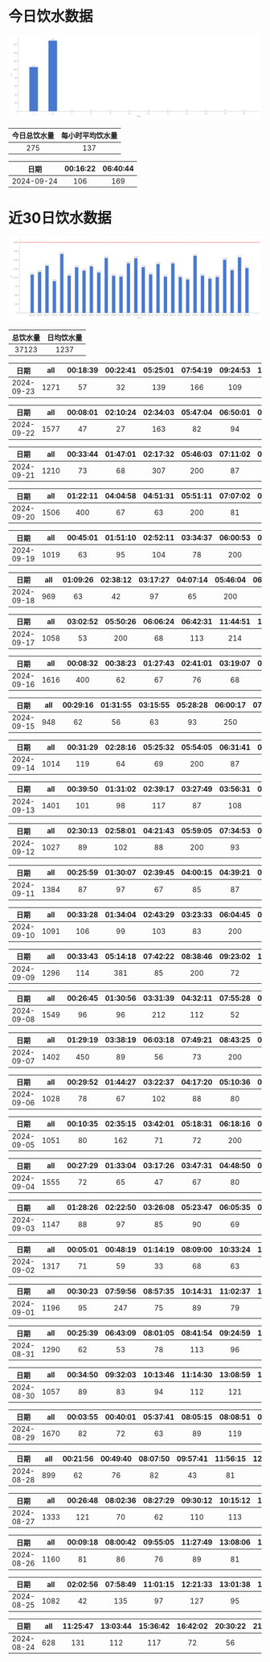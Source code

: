# 今日饮水数据

<div align=center>
<img src="today.png" style="zoom: 100%;" />

| 今日总饮水量 | 每小时平均饮水量 |
| :----: | :----: |
| 275 | 137 |
</div>

| 日期 | 00:16:22 | 06:40:44 |
| :----: | :----: | :----: |
| 2024-09-24 | 106 | 169 |

# 近30日饮水数据

<div align=center>
<img src="30.png"style="zoom: 100%;" />

| 总饮水量 | 日均饮水量 |
| :----: | :----: |
| 37123 | 1237 |
</div>

| 日期 | all | 00:18:39 | 00:22:41 | 05:25:01 | 07:54:19 | 09:24:53 | 11:03:19 | 13:03:33 | 14:03:29 | 15:37:52 | 17:07:48 | 17:55:05 | 18:27:37 | 20:20:17 | 23:07:31 |
| :----: | :----: | :----: | :----: | :----: | :----: | :----: | :----: | :----: | :----: | :----: | :----: | :----: | :----: | :----: | :----: |
| 2024-09-23 | 1271 | 57 | 32 | 139 | 166 | 109 | 88 | 89 | 133 | 101 | 69 | 33 | 110 | 70 | 75 |

| 日期 | all | 00:08:01 | 02:10:24 | 02:34:03 | 05:47:04 | 06:50:01 | 07:23:57 | 08:39:38 | 14:58:40 | 17:13:42 | 17:48:00 | 20:40:31 | 21:28:46 | 22:50:08 |
| :----: | :----: | :----: | :----: | :----: | :----: | :----: | :----: | :----: | :----: | :----: | :----: | :----: | :----: | :----: |
| 2024-09-22 | 1577 | 47 | 27 | 163 | 82 | 94 | 73 | 250 | 84 | 79 | 250 | 200 | 118 | 110 |

| 日期 | all | 00:33:44 | 01:47:01 | 02:17:32 | 05:46:03 | 07:11:02 | 07:54:22 | 08:28:28 | 13:33:05 | 16:22:16 | 18:47:09 | 22:06:59 | 22:56:10 |
| :----: | :----: | :----: | :----: | :----: | :----: | :----: | :----: | :----: | :----: | :----: | :----: | :----: | :----: |
| 2024-09-21 | 1210 | 73 | 68 | 307 | 200 | 87 | 62 | 78 | 63 | 80 | 62 | 87 | 43 |

| 日期 | all | 01:22:11 | 04:04:58 | 04:51:31 | 05:51:11 | 07:07:02 | 07:53:36 | 09:28:23 | 14:40:19 | 18:59:46 | 20:43:35 | 23:42:02 |
| :----: | :----: | :----: | :----: | :----: | :----: | :----: | :----: | :----: | :----: | :----: | :----: | :----: |
| 2024-09-20 | 1506 | 400 | 67 | 63 | 200 | 81 | 57 | 49 | 62 | 61 | 66 | 400 |

| 日期 | all | 00:45:01 | 01:51:10 | 02:52:11 | 03:34:37 | 06:00:53 | 07:21:00 | 07:48:05 | 09:13:25 | 15:13:47 | 18:02:05 | 18:54:21 | 20:37:47 |
| :----: | :----: | :----: | :----: | :----: | :----: | :----: | :----: | :----: | :----: | :----: | :----: | :----: | :----: |
| 2024-09-19 | 1019 | 63 | 95 | 104 | 78 | 200 | 66 | 61 | 72 | 59 | 101 | 41 | 79 |

| 日期 | all | 01:09:26 | 02:38:12 | 03:17:27 | 04:07:14 | 05:46:04 | 06:45:36 | 08:50:55 | 14:17:35 | 17:07:10 | 18:02:27 | 19:32:25 | 21:36:53 | 22:44:01 |
| :----: | :----: | :----: | :----: | :----: | :----: | :----: | :----: | :----: | :----: | :----: | :----: | :----: | :----: | :----: |
| 2024-09-18 | 969 | 63 | 42 | 97 | 65 | 200 | 74 | 34 | 115 | 43 | 53 | 77 | 62 | 44 |

| 日期 | all | 03:02:52 | 05:50:26 | 06:06:24 | 06:42:31 | 11:44:51 | 19:45:19 | 20:32:01 | 21:36:50 | 22:57:29 |
| :----: | :----: | :----: | :----: | :----: | :----: | :----: | :----: | :----: | :----: | :----: |
| 2024-09-17 | 1058 | 53 | 200 | 68 | 113 | 214 | 46 | 250 | 48 | 66 |

| 日期 | all | 00:08:32 | 00:38:23 | 01:27:43 | 02:41:01 | 03:19:07 | 03:30:45 | 04:30:22 | 04:43:40 | 06:30:28 | 07:41:46 | 08:10:34 | 08:36:51 | 17:50:40 | 18:46:41 | 21:27:41 | 23:12:02 |
| :----: | :----: | :----: | :----: | :----: | :----: | :----: | :----: | :----: | :----: | :----: | :----: | :----: | :----: | :----: | :----: | :----: | :----: |
| 2024-09-16 | 1616 | 400 | 62 | 67 | 76 | 68 | 88 | 78 | 107 | 68 | 72 | 86 | 200 | 83 | 72 | 41 | 48 |

| 日期 | all | 00:29:16 | 01:31:55 | 03:15:55 | 05:28:28 | 06:00:17 | 07:24:13 | 09:23:10 | 19:25:27 |
| :----: | :----: | :----: | :----: | :----: | :----: | :----: | :----: | :----: | :----: |
| 2024-09-15 | 948 | 62 | 56 | 63 | 93 | 250 | 257 | 63 | 104 |

| 日期 | all | 00:31:29 | 02:28:16 | 05:25:32 | 05:54:05 | 06:31:41 | 07:43:39 | 08:42:56 | 18:55:20 | 19:42:43 | 22:32:25 |
| :----: | :----: | :----: | :----: | :----: | :----: | :----: | :----: | :----: | :----: | :----: | :----: |
| 2024-09-14 | 1014 | 119 | 64 | 69 | 200 | 87 | 126 | 71 | 89 | 86 | 103 |

| 日期 | all | 00:39:50 | 01:31:02 | 02:39:17 | 03:27:49 | 03:56:31 | 04:22:39 | 05:32:18 | 06:32:15 | 07:45:15 | 09:01:48 | 17:16:13 | 20:21:53 | 20:47:11 | 22:31:32 |
| :----: | :----: | :----: | :----: | :----: | :----: | :----: | :----: | :----: | :----: | :----: | :----: | :----: | :----: | :----: | :----: |
| 2024-09-13 | 1401 | 101 | 98 | 117 | 87 | 108 | 53 | 60 | 200 | 110 | 95 | 111 | 62 | 101 | 98 |

| 日期 | all | 02:30:13 | 02:58:01 | 04:21:43 | 05:59:05 | 07:34:53 | 08:38:54 | 17:14:28 | 19:44:23 | 21:45:35 | 22:48:20 |
| :----: | :----: | :----: | :----: | :----: | :----: | :----: | :----: | :----: | :----: | :----: | :----: |
| 2024-09-12 | 1027 | 89 | 102 | 88 | 200 | 93 | 79 | 67 | 100 | 113 | 96 |

| 日期 | all | 00:25:59 | 01:30:07 | 02:39:45 | 04:00:15 | 04:39:21 | 05:00:45 | 06:42:00 | 07:06:21 | 15:44:16 | 16:39:41 | 19:10:09 | 20:38:45 | 21:16:38 | 22:26:54 | 22:42:29 | 23:53:21 |
| :----: | :----: | :----: | :----: | :----: | :----: | :----: | :----: | :----: | :----: | :----: | :----: | :----: | :----: | :----: | :----: | :----: | :----: |
| 2024-09-11 | 1384 | 87 | 97 | 67 | 85 | 87 | 73 | 200 | 86 | 59 | 50 | 47 | 81 | 109 | 86 | 88 | 82 |

| 日期 | all | 00:33:28 | 01:34:04 | 02:43:29 | 03:23:33 | 06:04:45 | 07:15:08 | 12:30:01 | 18:47:48 | 19:15:06 | 22:42:04 | 23:16:32 |
| :----: | :----: | :----: | :----: | :----: | :----: | :----: | :----: | :----: | :----: | :----: | :----: | :----: |
| 2024-09-10 | 1091 | 106 | 99 | 103 | 83 | 200 | 80 | 83 | 86 | 97 | 67 | 87 |

| 日期 | all | 00:33:43 | 05:14:18 | 07:42:22 | 08:38:46 | 09:23:02 | 17:09:34 | 17:41:06 | 20:02:39 | 20:49:30 | 22:32:55 |
| :----: | :----: | :----: | :----: | :----: | :----: | :----: | :----: | :----: | :----: | :----: | :----: |
| 2024-09-09 | 1296 | 114 | 381 | 85 | 200 | 72 | 108 | 99 | 55 | 76 | 106 |

| 日期 | all | 00:26:45 | 01:30:56 | 03:31:39 | 04:32:11 | 07:55:28 | 08:47:26 | 08:56:07 | 16:47:07 | 17:17:22 | 19:08:48 | 20:33:30 | 21:45:13 | 22:11:06 | 22:41:32 | 23:42:40 |
| :----: | :----: | :----: | :----: | :----: | :----: | :----: | :----: | :----: | :----: | :----: | :----: | :----: | :----: | :----: | :----: | :----: |
| 2024-09-08 | 1549 | 96 | 96 | 212 | 112 | 52 | 250 | 96 | 95 | 67 | 70 | 65 | 87 | 86 | 67 | 98 |

| 日期 | all | 01:29:19 | 03:38:19 | 06:03:18 | 07:49:21 | 08:43:25 | 08:53:51 | 17:12:07 | 19:36:00 | 20:48:17 | 22:31:33 | 22:42:53 |
| :----: | :----: | :----: | :----: | :----: | :----: | :----: | :----: | :----: | :----: | :----: | :----: | :----: |
| 2024-09-07 | 1402 | 450 | 89 | 56 | 73 | 200 | 52 | 120 | 95 | 77 | 106 | 84 |

| 日期 | all | 00:29:52 | 01:44:27 | 03:22:37 | 04:17:20 | 05:10:36 | 06:24:08 | 07:04:14 | 08:45:33 | 20:44:14 | 22:03:07 |
| :----: | :----: | :----: | :----: | :----: | :----: | :----: | :----: | :----: | :----: | :----: | :----: |
| 2024-09-06 | 1028 | 78 | 67 | 102 | 88 | 80 | 87 | 113 | 200 | 105 | 108 |

| 日期 | all | 00:10:35 | 02:35:15 | 03:42:01 | 05:18:31 | 06:18:16 | 07:40:53 | 08:13:11 | 19:40:59 | 20:14:43 | 22:09:06 | 22:33:23 |
| :----: | :----: | :----: | :----: | :----: | :----: | :----: | :----: | :----: | :----: | :----: | :----: | :----: |
| 2024-09-05 | 1051 | 80 | 162 | 71 | 72 | 200 | 71 | 63 | 95 | 86 | 64 | 87 |

| 日期 | all | 00:27:29 | 01:33:04 | 03:17:26 | 03:47:31 | 04:48:50 | 05:51:45 | 06:22:41 | 07:25:09 | 08:28:29 | 11:39:16 | 17:09:18 | 17:30:22 | 19:49:06 | 20:47:45 | 22:30:53 |
| :----: | :----: | :----: | :----: | :----: | :----: | :----: | :----: | :----: | :----: | :----: | :----: | :----: | :----: | :----: | :----: | :----: |
| 2024-09-04 | 1555 | 72 | 65 | 47 | 67 | 80 | 200 | 298 | 96 | 72 | 60 | 95 | 81 | 83 | 97 | 142 |

| 日期 | all | 01:28:26 | 02:22:50 | 03:26:08 | 05:23:47 | 06:05:35 | 07:33:33 | 07:52:11 | 08:33:56 | 09:15:11 | 16:29:10 | 18:16:41 | 19:18:39 | 19:47:07 | 20:31:07 | 22:43:22 |
| :----: | :----: | :----: | :----: | :----: | :----: | :----: | :----: | :----: | :----: | :----: | :----: | :----: | :----: | :----: | :----: | :----: |
| 2024-09-03 | 1147 | 88 | 97 | 85 | 90 | 69 | 63 | 73 | 42 | 72 | 77 | 80 | 89 | 53 | 102 | 67 |

| 日期 | all | 00:05:01 | 00:48:19 | 01:14:19 | 08:09:00 | 10:33:24 | 11:49:40 | 12:49:58 | 13:45:14 | 14:55:11 | 16:08:48 | 16:52:25 | 20:28:05 | 20:36:24 | 22:34:23 |
| :----: | :----: | :----: | :----: | :----: | :----: | :----: | :----: | :----: | :----: | :----: | :----: | :----: | :----: | :----: | :----: |
| 2024-09-02 | 1317 | 71 | 59 | 33 | 68 | 63 | 46 | 99 | 101 | 67 | 95 | 71 | 102 | 42 | 400 |

| 日期 | all | 00:30:23 | 07:59:56 | 08:57:35 | 10:14:31 | 11:02:37 | 13:12:24 | 15:12:26 | 16:22:17 | 17:16:51 | 18:02:50 | 20:10:58 | 21:28:25 | 22:03:13 |
| :----: | :----: | :----: | :----: | :----: | :----: | :----: | :----: | :----: | :----: | :----: | :----: | :----: | :----: | :----: |
| 2024-09-01 | 1196 | 95 | 247 | 75 | 89 | 79 | 105 | 62 | 54 | 56 | 113 | 95 | 62 | 64 |

| 日期 | all | 00:25:39 | 06:43:09 | 08:01:05 | 08:41:54 | 09:24:59 | 10:15:04 | 11:46:07 | 12:20:48 | 13:05:29 | 15:13:39 | 16:28:45 | 17:52:54 | 20:27:28 | 22:04:21 | 22:52:34 |
| :----: | :----: | :----: | :----: | :----: | :----: | :----: | :----: | :----: | :----: | :----: | :----: | :----: | :----: | :----: | :----: | :----: |
| 2024-08-31 | 1290 | 62 | 53 | 78 | 113 | 96 | 78 | 66 | 67 | 143 | 103 | 87 | 100 | 88 | 74 | 82 |

| 日期 | all | 00:34:50 | 09:32:03 | 10:13:46 | 11:14:30 | 13:08:59 | 13:47:34 | 14:55:34 | 16:57:09 | 20:39:01 | 21:35:04 | 22:35:10 | 22:58:19 | 23:53:01 |
| :----: | :----: | :----: | :----: | :----: | :----: | :----: | :----: | :----: | :----: | :----: | :----: | :----: | :----: | :----: |
| 2024-08-30 | 1057 | 89 | 83 | 94 | 112 | 121 | 37 | 90 | 112 | 60 | 65 | 88 | 73 | 33 |

| 日期 | all | 00:03:55 | 00:40:01 | 05:37:41 | 08:05:15 | 08:08:51 | 08:41:10 | 09:50:41 | 13:04:21 | 14:09:01 | 14:32:05 | 15:18:51 | 15:57:40 | 16:58:42 | 18:27:35 | 20:14:57 | 20:42:23 | 21:20:19 | 22:06:17 | 22:25:07 | 23:35:44 | 23:51:18 |
| :----: | :----: | :----: | :----: | :----: | :----: | :----: | :----: | :----: | :----: | :----: | :----: | :----: | :----: | :----: | :----: | :----: | :----: | :----: | :----: | :----: | :----: | :----: |
| 2024-08-29 | 1670 | 82 | 72 | 63 | 89 | 119 | 74 | 93 | 82 | 101 | 47 | 123 | 147 | 42 | 95 | 98 | 90 | 73 | 62 | 43 | 43 | 32 |

| 日期 | all | 00:21:56 | 00:49:40 | 08:07:50 | 09:57:41 | 11:56:15 | 12:20:47 | 13:01:47 | 16:34:00 | 17:40:57 | 21:23:24 | 21:41:47 |
| :----: | :----: | :----: | :----: | :----: | :----: | :----: | :----: | :----: | :----: | :----: | :----: | :----: |
| 2024-08-28 | 899 | 62 | 76 | 82 | 43 | 81 | 110 | 62 | 133 | 101 | 72 | 77 |

| 日期 | all | 00:26:48 | 08:02:36 | 08:27:29 | 09:30:12 | 10:15:12 | 12:14:11 | 13:05:37 | 14:35:14 | 16:19:46 | 17:31:05 | 19:11:05 | 20:10:50 | 20:56:26 | 22:27:22 |
| :----: | :----: | :----: | :----: | :----: | :----: | :----: | :----: | :----: | :----: | :----: | :----: | :----: | :----: | :----: | :----: |
| 2024-08-27 | 1333 | 121 | 70 | 62 | 110 | 113 | 112 | 102 | 115 | 89 | 67 | 146 | 61 | 76 | 89 |

| 日期 | all | 00:09:18 | 08:00:42 | 09:55:05 | 11:27:49 | 13:08:06 | 13:09:44 | 13:30:18 | 15:10:56 | 16:26:15 | 16:59:54 | 20:02:25 | 20:53:37 | 22:42:14 |
| :----: | :----: | :----: | :----: | :----: | :----: | :----: | :----: | :----: | :----: | :----: | :----: | :----: | :----: | :----: |
| 2024-08-26 | 1160 | 81 | 86 | 76 | 89 | 81 | 147 | 196 | 89 | 85 | 75 | 31 | 62 | 62 |

| 日期 | all | 02:02:56 | 07:58:49 | 11:01:15 | 12:21:33 | 13:01:38 | 14:18:35 | 15:14:18 | 16:07:55 | 18:27:03 | 19:10:21 | 20:07:30 | 20:27:37 | 23:42:01 |
| :----: | :----: | :----: | :----: | :----: | :----: | :----: | :----: | :----: | :----: | :----: | :----: | :----: | :----: | :----: |
| 2024-08-25 | 1082 | 42 | 135 | 97 | 127 | 95 | 101 | 81 | 43 | 75 | 56 | 76 | 51 | 103 |

| 日期 | all | 11:25:47 | 13:03:44 | 15:36:42 | 16:42:02 | 20:30:22 | 21:16:33 | 23:05:43 |
| :----: | :----: | :----: | :----: | :----: | :----: | :----: | :----: | :----: |
| 2024-08-24 | 628 | 131 | 112 | 117 | 72 | 56 | 65 | 75 |

